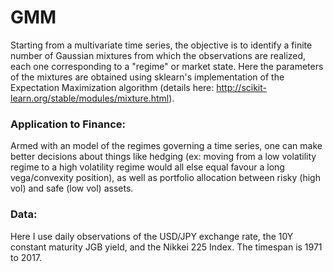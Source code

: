 # GMM

Starting from a multivariate time series, the objective is to identify a finite number of Gaussian mixtures from which the observations are realized, each one corresponding to a "regime" or market state. Here the parameters of the mixtures are obtained using sklearn's implementation of the Expectation Maximization algorithm (details here: http://scikit-learn.org/stable/modules/mixture.html). 

### Application to Finance: ### 

Armed with an model of the regimes governing a time series, one can make better decisions about things like hedging (ex: moving from a low volatility regime to a high volatility regime would all else equal favour a long vega/convexity position), as well as portfolio allocation between risky (high vol) and safe (low vol) assets.

### Data: ###
Here I use daily observations of the USD/JPY exchange rate, the 10Y constant maturity JGB yield, and the Nikkei 225 Index.
The timespan is 1971 to 2017.
